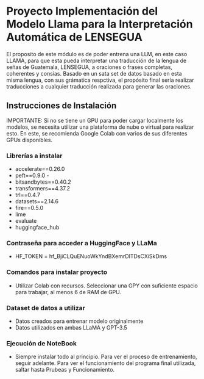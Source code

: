 # Proyecto Implementación del Modelo Llama para la Interpretación Automática de LENSEGUA

El proposito de este módulo es de poder entrena una LLM, en este caso LLAMA, para que esta pueda interpretar una traducción de la lengua de señas de Guatemala, LENSEGUA, a oraciones o frases completas, coherentes y consias. Basado en un sata set de datos basado en esta misma lengua, con sus grámatica respctiva, el propósito final sería realizar traducciones a cualquier traducción realizada para generar las oraciones.

## Instrucciones de Instalación
IMPORTANTE: Si no se tiene un GPU para poder cargar localmente los modelos, se necesita utilizar una plataforma de nube o virtual para realizar esto. En este, se recomienda Google Colab con varios de sus diferentes GPUs disponibles.

### Librerías a instalar
- accelerate==0.26.0 
- peft==0.9.0 -
- bitsandbytes==0.40.2 
- transformers==4.37.2 
- trl==0.4.7 
- datasets==2.14.6 
- fire==0.5.0 
- lime
- evaluate
- huggingface_hub

### Contraseña para acceder a HuggingFace y LLaMa
- HF_TOKEN = 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

### Comandos para instalar proyecto
- Utilizar Colab con recursos. Seleccionar una GPY con suficiente espacio para trabajar, al menos 6 de RAM de GPU.

### Dataset de datos a utilizar
- Datos creados para entrenar modelo originalmente
- Datos utilizados en ambas LLaMA y GPT-3.5

### Ejecución de NoteBook
- Siempre instalar todo al principio. Para ver el proceso de entrenamiento, seguir adelante. Para ver el funcionamiento del programa final utilizada, saltar hasta Prubeas y Funcionamiento.

